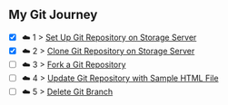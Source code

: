 ## My Git Journey

- [x] ☁️ 1 > [Set Up Git Repository on Storage Server](001/README.md)
- [x] ☁️ 2 > [Clone Git Repository on Storage Server](002/README.md)
- [ ] ☁️ 3 > [Fork a Git Repository](003/README.md)
- [ ] ☁️ 4 > [Update Git Repository with Sample HTML File](004/README.md)
- [ ] ☁️ 5 > [Delete Git Branch](005/README.md)

<!-- ## Notes
Need a **cheatsheet**? [CHECK THIS OUT!](NOTES.md) This **cheatsheet** is frequently receiving updates the more that is learned.  -->
